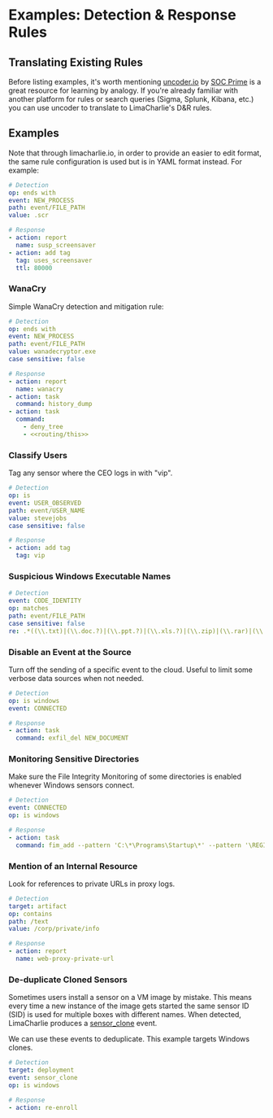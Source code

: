 # Examples: Detection & Response Rules


## Translating Existing Rules

Before listing examples, it's worth mentioning [uncoder.io](https://uncoder.io/) by [SOC Prime](https://socprime.com/) is a great resource for learning by analogy. If you're already familiar with another platform for rules or search queries (Sigma, Splunk, Kibana, etc.) you can use uncoder to translate to LimaCharlie's D&R rules. 


## Examples

Note that through limacharlie.io, in order to provide an easier to edit format, the same rule configuration is used but is in YAML format instead. For example:

```yaml
# Detection
op: ends with
event: NEW_PROCESS
path: event/FILE_PATH
value: .scr

# Response
- action: report
  name: susp_screensaver
- action: add tag
  tag: uses_screensaver
  ttl: 80000
```

### WanaCry
Simple WanaCry detection and mitigation rule:

```yaml
# Detection
op: ends with
event: NEW_PROCESS
path: event/FILE_PATH
value: wanadecryptor.exe
case sensitive: false

# Response
- action: report
  name: wanacry
- action: task
  command: history_dump
- action: task
  command: 
    - deny_tree
    - <<routing/this>>
```


### Classify Users
Tag any sensor where the CEO logs in with "vip".

```yaml
# Detection
op: is
event: USER_OBSERVED
path: event/USER_NAME
value: stevejobs
case sensitive: false

# Response
- action: add tag
  tag: vip
```

### Suspicious Windows Executable Names
```yaml
# Detection
event: CODE_IDENTITY
op: matches
path: event/FILE_PATH
case sensitive: false
re: .*((\\.txt)|(\\.doc.?)|(\\.ppt.?)|(\\.xls.?)|(\\.zip)|(\\.rar)|(\\.rtf)|(\\.jpg)|(\\.gif)|(\\.pdf)|(\\.wmi)|(\\.avi)|( {5}.*))\\.exe
```

### Disable an Event at the Source
Turn off the sending of a specific event to the cloud. Useful to limit some verbose data sources when not needed.

```yaml
# Detection
op: is windows
event: CONNECTED

# Response
- action: task
  command: exfil_del NEW_DOCUMENT
```

### Monitoring Sensitive Directories
Make sure the File Integrity Monitoring of some directories is enabled whenever Windows sensors connect.

```yaml
# Detection
event: CONNECTED
op: is windows

# Response
- action: task
  command: fim_add --pattern 'C:\*\Programs\Startup\*' --pattern '\REGISTRY\*\Microsoft\Windows\CurrentVersion\Run*'
```

### Mention of an Internal Resource
Look for references to private URLs in proxy logs.

```yaml
# Detection
target: artifact
op: contains
path: /text
value: /corp/private/info

# Response
- action: report
  name: web-proxy-private-url
```

### De-duplicate Cloned Sensors
Sometimes users install a sensor on a VM image by mistake. This means every time a new instance of the image gets started the same sensor ID (SID) is used for multiple boxes with different names. When detected, LimaCharlie produces a [sensor_clone](events.md#sensor_clone) event.

We can use these events to deduplicate. This example targets Windows clones.

```yaml
# Detection
target: deployment
event: sensor_clone
op: is windows

# Response
- action: re-enroll
```
